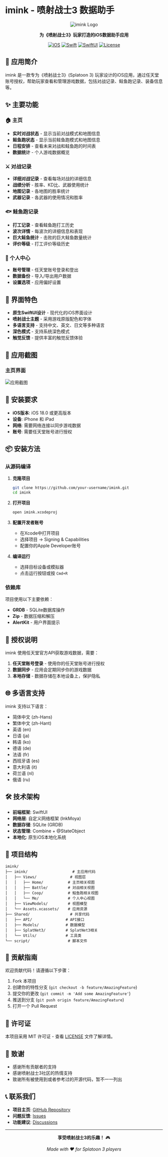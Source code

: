 # imink - 喷射战士3 数据助手

<div align="center">

![imink Logo](https://via.placeholder.com/200x200/FF6B35/FFFFFF?text=imink)

**为《喷射战士3》玩家打造的iOS数据助手应用**

[![iOS](https://img.shields.io/badge/iOS-15.0+-000000?style=for-the-badge&logo=apple&logoColor=white)](https://developer.apple.com/ios/)
[![Swift](https://img.shields.io/badge/Swift-5.0+-FA7343?style=for-the-badge&logo=swift&logoColor=white)](https://swift.org/)
[![SwiftUI](https://img.shields.io/badge/SwiftUI-4.0+-007ACC?style=for-the-badge&logo=swift&logoColor=white)](https://developer.apple.com/xcode/swiftui/)
[![License](https://img.shields.io/badge/License-MIT-green.svg?style=for-the-badge)](LICENSE)

</div>

## 📱 应用简介

imink 是一款专为《喷射战士3》(Splatoon 3) 玩家设计的iOS应用，通过任天堂账号授权，帮助玩家查看和管理游戏数据，包括对战记录、鲑鱼跑记录、装备信息等。

## ✨ 主要功能

### 🏠 主页

- **实时对战状态** - 显示当前对战模式和地图信息
- **鲑鱼跑状态** - 显示当前鲑鱼跑模式和地图信息
- **日程安排** - 查看未来对战和鲑鱼跑的时间表
- **数据统计** - 个人游戏数据概览

### ⚔️ 对战记录

- **详细对战记录** - 查看每场对战的详细信息
- **战绩分析** - 胜率、KD比、武器使用统计
- **地图记录** - 各地图的胜率统计
- **武器记录** - 各武器的使用情况和胜率

### 🐟 鲑鱼跑记录

- **打工记录** - 查看鲑鱼跑打工历史
- **波次详情** - 每波次的详细信息和表现
- **巨大鲑鱼统计** - 击败的巨大鲑鱼数量统计
- **评价等级** - 打工评价等级历史

### 👤 个人中心

- **账号管理** - 任天堂账号登录和登出
- **数据备份** - 导入/导出用户数据
- **设置选项** - 应用偏好设置

## 🎨 界面特色

- **原生SwiftUI设计** - 现代化的iOS界面设计
- **喷射战士主题** - 采用游戏原版配色和字体
- **多语言支持** - 支持中文、英文、日文等多种语言
- **深色模式** - 支持系统深色模式
- **触觉反馈** - 提供丰富的触觉反馈体验

## 📸 应用截图

### 主页界面

![应用截图](./resource/screenshot.jpg)

## 🚀 安装要求

- **iOS版本**: iOS 18.0 或更高版本
- **设备**: iPhone 和 iPad
- **网络**: 需要网络连接以同步游戏数据
- **账号**: 需要任天堂账号进行授权

## 📦 安装方法

### 从源码编译

1. **克隆项目**

   ```bash
   git clone https://github.com/your-username/imink.git
   cd imink
   ```
2. **打开项目**

   ```bash
   open imink.xcodeproj
   ```
3. **配置开发者账号**

   - 在Xcode中打开项目
   - 选择项目 → Signing & Capabilities
   - 配置你的Apple Developer账号
4. **编译运行**

   - 选择目标设备或模拟器
   - 点击运行按钮或按 `Cmd+R`

### 依赖库

项目使用以下主要依赖：

- **GRDB** - SQLite数据库操作
- **Zip** - 数据压缩和解压
- **AlertKit** - 用户界面提示

## 🔐 授权说明

imink 使用任天堂官方API获取游戏数据，需要：

1. **任天堂账号登录** - 使用你的任天堂账号进行授权
2. **数据同步** - 应用会定期同步你的游戏数据
3. **本地存储** - 数据存储在本地设备上，保护隐私

## 🌐 多语言支持

imink 支持以下语言：

- 简体中文 (zh-Hans)
- 繁体中文 (zh-Hant)
- 英语 (en)
- 日语 (ja)
- 韩语 (ko)
- 德语 (de)
- 法语 (fr)
- 西班牙语 (es)
- 意大利语 (it)
- 荷兰语 (nl)
- 俄语 (ru)

## 🛠️ 技术架构

- **前端框架**: SwiftUI
- **网络层**: 自定义网络框架 (InkMoya)
- **数据存储**: SQLite (GRDB)
- **状态管理**: Combine + @StateObject
- **本地化**: 原生iOS本地化系统

## 📁 项目结构

```
imink/
├── imink/                    # 主应用代码
│   ├── Views/               # 视图层
│   │   ├── Home/           # 主页相关视图
│   │   ├── Battle/         # 对战相关视图
│   │   ├── Coop/           # 鲑鱼跑相关视图
│   │   └── Me/             # 个人中心视图
│   ├── ViewModels/         # 视图模型
│   └── Assets.xcassets/    # 应用资源
├── Shared/                  # 共享代码
│   ├── API/               # API接口
│   ├── Models/            # 数据模型
│   ├── SplatNet3/         # SplatNet3相关
│   └── Utils/             # 工具类
└── script/                 # 脚本文件
```

## 🤝 贡献指南

欢迎贡献代码！请遵循以下步骤：

1. Fork 本项目
2. 创建你的特性分支 (`git checkout -b feature/AmazingFeature`)
3. 提交你的更改 (`git commit -m 'Add some AmazingFeature'`)
4. 推送到分支 (`git push origin feature/AmazingFeature`)
5. 打开一个 Pull Request

## 📄 许可证

本项目采用 MIT 许可证 - 查看 [LICENSE](LICENSE) 文件了解详情。

## 🙏 致谢

- 感谢所有贡献者的支持
- 感谢喷射战士3社区的热情支持
- 致谢所有被使用到或者参考过的开源代码，暂不一一列出

## 📞 联系我们

- **项目主页**: [GitHub Repository](https://github.com/your-username/imink)
- **问题反馈**: [Issues](https://github.com/your-username/imink/issues)
- **功能建议**: [Discussions](https://github.com/your-username/imink/discussions)

---

<div align="center">

**享受喷射战士3的乐趣！** 🎮

*Made with ❤️ for Splatoon 3 players*

</div>
